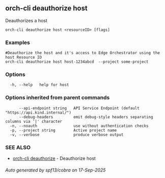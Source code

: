 ## orch-cli deauthorize host

Deauthorizes a host

```
orch-cli deauthorize host <resourceID> [flags]
```

### Examples

```
#Deauthorize the host and it's access to Edge Orchestrator using the host Resource ID
orch-cli deauthorize host host-1234abcd  --project some-project
```

### Options

```
  -h, --help   help for host
```

### Options inherited from parent commands

```
      --api-endpoint string   API Service Endpoint (default "https://api.kind.internal/")
      --debug-headers         emit debug-style headers separating columns via '|' character
  -n, --noauth                use without authentication checks
  -p, --project string        Active project name
  -v, --verbose               produce verbose output
```

### SEE ALSO

* [orch-cli deauthorize](orch-cli_deauthorize.md)	 - Deauthorize host

###### Auto generated by spf13/cobra on 17-Sep-2025
